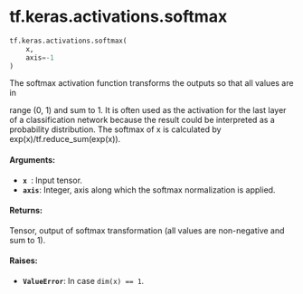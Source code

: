 <div itemscope itemtype="http://developers.google.com/ReferenceObject">
<meta itemprop="name" content="tf.keras.activations.softmax" />
<meta itemprop="path" content="Stable" />
</div>

# tf.keras.activations.softmax

``` python
tf.keras.activations.softmax(
    x,
    axis=-1
)
```

The softmax activation function transforms the outputs so that all values are in

range (0, 1) and sum to 1. It is often used as the activation for the last
layer of a classification network because the result could be interpreted as
a probability distribution. The softmax of x is calculated by
exp(x)/tf.reduce_sum(exp(x)).

#### Arguments:

* <b>`x `</b>: Input tensor.
* <b>`axis`</b>: Integer, axis along which the softmax normalization is applied.


#### Returns:

Tensor, output of softmax transformation (all values are non-negative
  and sum to 1).


#### Raises:

* <b>`ValueError`</b>: In case `dim(x) == 1`.